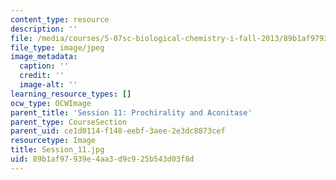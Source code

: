```yaml
---
content_type: resource
description: ''
file: /media/courses/5-07sc-biological-chemistry-i-fall-2013/89b1af97939e4aa3d9c925b543d03f8d_Session_11.jpg
file_type: image/jpeg
image_metadata:
  caption: ''
  credit: ''
  image-alt: ''
learning_resource_types: []
ocw_type: OCWImage
parent_title: 'Session 11: Prochirality and Aconitase'
parent_type: CourseSection
parent_uid: ce1d0114-f148-eebf-3aee-2e3dc8873cef
resourcetype: Image
title: Session_11.jpg
uid: 89b1af97-939e-4aa3-d9c9-25b543d03f8d
---
```

